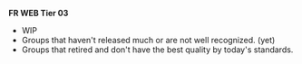 <!-- markdownlint-disable MD041-->
**FR WEB Tier 03**<br>

- WIP
- Groups that haven't released much or are not well recognized. (yet)
- Groups that retired and don't have the best quality by today's standards.
<!-- markdownlint-enable MD041-->
